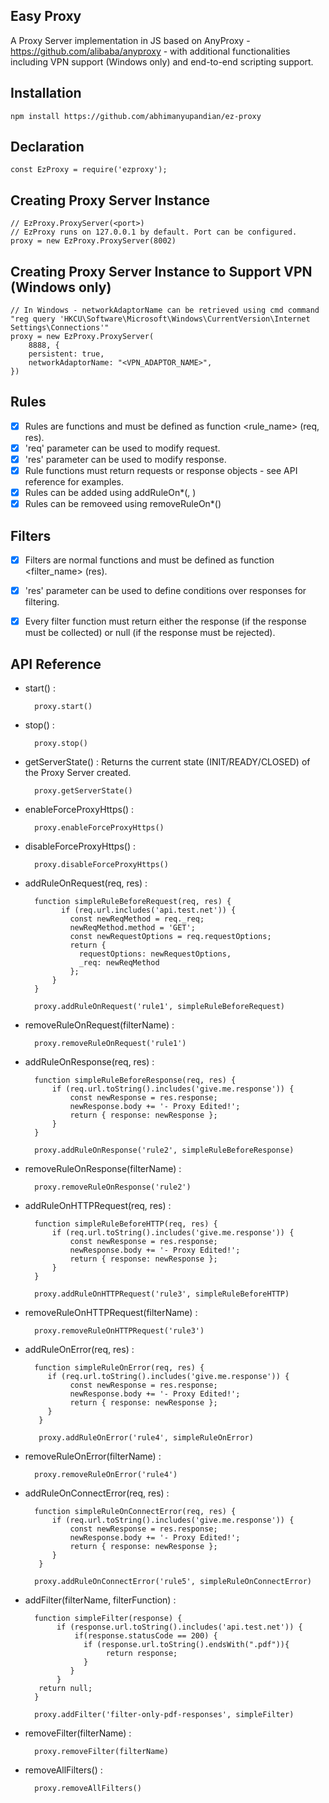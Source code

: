 Easy Proxy
----------------
A Proxy Server implementation in JS based on AnyProxy - https://github.com/alibaba/anyproxy - with additional functionalities including VPN support (Windows only) and end-to-end scripting support.


Installation
------------
```
npm install https://github.com/abhimanyupandian/ez-proxy
```

Declaration
------------
    
    const EzProxy = require('ezproxy');

Creating Proxy Server Instance
------------

    // EzProxy.ProxyServer(<port>)
    // EzProxy runs on 127.0.0.1 by default. Port can be configured.
    proxy = new EzProxy.ProxyServer(8002)
    
Creating Proxy Server Instance to Support VPN (Windows only)
------------
    // In Windows - networkAdaptorName can be retrieved using cmd command "reg query 'HKCU\Software\Microsoft\Windows\CurrentVersion\Internet Settings\Connections'"
    proxy = new EzProxy.ProxyServer(
        8888, {
        persistent: true,
        networkAdaptorName: "<VPN_ADAPTOR_NAME>",
    })

Rules
------------

   - [x] Rules are functions and must be defined as function <rule_name> (req, res).
   - [x] 'req' parameter can be used to modify request.
   - [x] 'res' parameter can be used to modify response.
   - [x] Rule functions must return requests or response objects - see API reference for examples.
   - [x] Rules can be added using addRuleOn*(<ruleName>, <ruleFunction>)
   - [x] Rules can be removeed using removeRuleOn*(<ruleName>)
   
Filters
------------

   - [x] Filters are normal functions and must be defined as function <filter_name> (res).
   - [x] 'res' parameter can be used to define conditions over responses for filtering.
   - [x] Every filter function must return either the response (if the response must be collected) or null (if the response must be rejected).
   

API Reference
------------

- start() : 

        proxy.start()
    
- stop() : 

        proxy.stop()
    
- getServerState() : Returns the current state (INIT/READY/CLOSED) of the Proxy Server created.
 
        proxy.getServerState()

- enableForceProxyHttps() : 
 
        proxy.enableForceProxyHttps()

- disableForceProxyHttps() : 
 
        proxy.disableForceProxyHttps()

- addRuleOnRequest(req, res) :

        function simpleRuleBeforeRequest(req, res) {
              if (req.url.includes('api.test.net')) {
                const newReqMethod = req._req;
                newReqMethod.method = 'GET';
                const newRequestOptions = req.requestOptions;
                return {
                  requestOptions: newRequestOptions,
                  _req: newReqMethod
                };
            }
        }

        proxy.addRuleOnRequest('rule1', simpleRuleBeforeRequest)
        
- removeRuleOnRequest(filterName) : 
 
        proxy.removeRuleOnRequest('rule1')
        
- addRuleOnResponse(req, res) : 

        function simpleRuleBeforeResponse(req, res) {
            if (req.url.toString().includes('give.me.response')) {
                const newResponse = res.response;
                newResponse.body += '- Proxy Edited!';
                return { response: newResponse };
            }
        }

        proxy.addRuleOnResponse('rule2', simpleRuleBeforeResponse)
        
- removeRuleOnResponse(filterName) : 
 
        proxy.removeRuleOnResponse('rule2')
        
- addRuleOnHTTPRequest(req, res) : 

        function simpleRuleBeforeHTTP(req, res) {
            if (req.url.toString().includes('give.me.response')) {
                const newResponse = res.response;
                newResponse.body += '- Proxy Edited!';
                return { response: newResponse };
            }
        }

        proxy.addRuleOnHTTPRequest('rule3', simpleRuleBeforeHTTP)
        
- removeRuleOnHTTPRequest(filterName) : 
 
        proxy.removeRuleOnHTTPRequest('rule3')
        
- addRuleOnError(req, res) : 

        function simpleRuleOnError(req, res) {
           if (req.url.toString().includes('give.me.response')) {
                const newResponse = res.response;
                newResponse.body += '- Proxy Edited!';
                return { response: newResponse };
           }
         }

         proxy.addRuleOnError('rule4', simpleRuleOnError)
         
- removeRuleOnError(filterName) : 
 
        proxy.removeRuleOnError('rule4')

- addRuleOnConnectError(req, res) : 

        function simpleRuleOnConnectError(req, res) {
            if (req.url.toString().includes('give.me.response')) {
                const newResponse = res.response;
                newResponse.body += '- Proxy Edited!';
                return { response: newResponse };
            }
         }
         
        proxy.addRuleOnConnectError('rule5', simpleRuleOnConnectError)

- addFilter(filterName, filterFunction) : 

        function simpleFilter(response) {
             if (response.url.toString().includes('api.test.net')) {
                 if(response.statusCode == 200) {
                   if (response.url.toString().endsWith(".pdf")){
                        return response;
                   }
                }
             }
         return null;
        }

        proxy.addFilter('filter-only-pdf-responses', simpleFilter)

- removeFilter(filterName) : 
 
        proxy.removeFilter(filterName)

- removeAllFilters() : 
 
        proxy.removeAllFilters()



